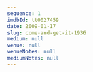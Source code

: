 ```yaml
---
sequence: 1
imdbId: tt0027459
date: 2009-01-17
slug: come-and-get-it-1936
medium: null
venue: null
venueNotes: null
mediumNotes: null
---
```


